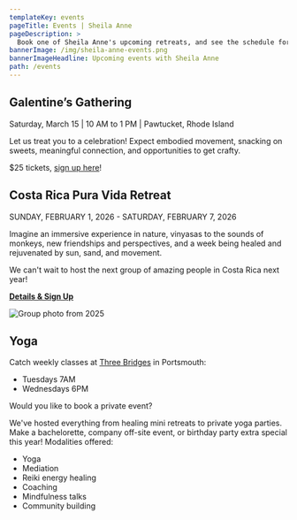 ```yaml
---
templateKey: events
pageTitle: Events | Sheila Anne
pageDescription: >
  Book one of Sheila Anne's upcoming retreats, and see the schedule for future programs being offered. Don't miss out!
bannerImage: /img/sheila-anne-events.png
bannerImageHeadline: Upcoming events with Sheila Anne
path: /events
---
```


## Galentine’s Gathering

Saturday, March 15 | 10 AM to 1 PM | Pawtucket, Rhode Island

Let us treat you to a celebration! Expect embodied movement, snacking on sweets, meaningful connection, and opportunities to get crafty.

$25 tickets, [sign up here](https://checkout.square.site/merchant/BPBFZC4PZWAM9/checkout/PKX47XT6YPOQYYZQYMJUSQIW?fbclid=PAZXh0bgNhZW0CMTEAAaYSUKR7RjgwvKB8_EBnS45T4pbk7dMWBR2RG--JWlq_sUVQWujf4V-GldE_aem_58C4uNVgqoi_Bcu7GD8vXA)!

## Costa Rica Pura Vida Retreat

SUNDAY, FEBRUARY 1, 2026 - SATURDAY, FEBRUARY 7, 2026

Imagine an immersive experience in nature, vinyasas to the sounds of monkeys, new friendships and perspectives, and a week being healed and rejuvenated by sun, sand, and movement.

We can't wait to host the next group of amazing people in Costa Rica next year!

**[Details & Sign Up](/pura-vida-retreat/)**

![Group photo from 2025](/img/pura-vida-2025-group.jpg "Group photo from 2025")

## Yoga

Catch weekly classes at [Three Bridges](https://www.3bridgesyoga.com/) in Portsmouth:

- Tuesdays 7AM
- Wednesdays 6PM

Would you like to book a private event?

We've hosted everything from healing mini retreats to private yoga parties. Make a bachelorette, company off-site event, or birthday party extra special this year! Modalities offered:

- Yoga
- Mediation
- Reiki energy healing
- Coaching
- Mindfulness talks
- Community building
